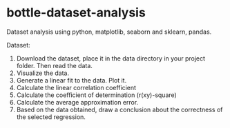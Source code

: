 # bottle-dataset-analysis
Dataset analysis using python, matplotlib, seaborn and sklearn, pandas.

Dataset:

1. Download the dataset, place it in the data directory in your project folder. Then read the data.
2. Visualize the data.
3. Generate a linear fit to the data. Plot it.
4. Calculate the linear correlation coefficient
5. Calculate the coefficient of determination (r(xy)-square)
6. Calculate the average approximation error.
7. Based on the data obtained, draw a conclusion about the correctness of the selected regression.
